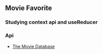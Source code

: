 ## Movie Favorite

### Studying context api and useReducer

### Api

- [The Movie Database](https://www.themoviedb.org/)
